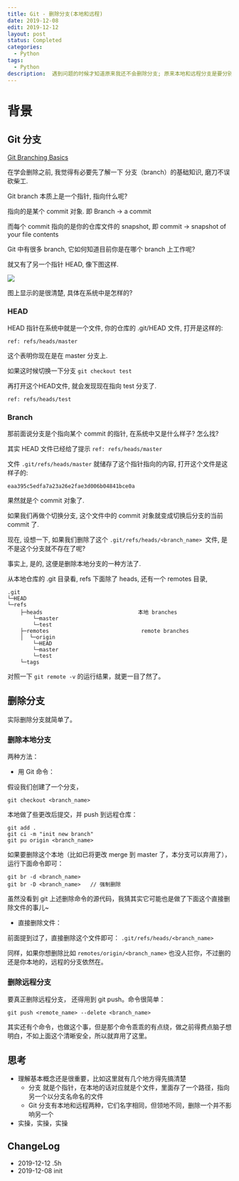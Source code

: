 ```yaml
---
title: Git - 删除分支(本地和远程)
date: 2019-12-08
edit: 2019-12-12
layout: post
status: Completed
categories:
  - Python
tags:
  - Python
description:  遇到问题的时候才知道原来我还不会删除分支; 原来本地和远程分支是要分别删除的.
---
```


# 背景

## Git 分支

[Git Branching Basics](https://git-scm.com/book/en/v2/Git-Branching-Branches-in-a-Nutshell#ch03-git-branching)

在学会删除之前, 我觉得有必要先了解一下 分支（branch）的基础知识, 磨刀不误砍柴工.

Git branch 本质上是一个指针, 指向什么呢? 

指向的是某个 commit 对象. 即 Branch -> a commit

而每个 commit 指向的是你的仓库文件的 snapshot, 即 commit -> snapshot of your file contents

Git 中有很多 branch, 它如何知道目前你是在哪个 branch 上工作呢? 

就又有了另一个指针 HEAD, 像下图这样.

![](https://git-scm.com/book/en/v2/images/advance-testing.png)

图上显示的是很清楚, 具体在系统中是怎样的?

### HEAD

HEAD 指针在系统中就是一个文件, 你的仓库的 .git/HEAD 文件, 打开是这样的:

```
ref: refs/heads/master
```

这个表明你现在是在 master 分支上.

如果这时候切换一下分支 `git checkout test`

再打开这个HEAD文件, 就会发现现在指向 test 分支了.

```
ref: refs/heads/test
```

### Branch

那前面说分支是个指向某个 commit 的指针, 在系统中又是什么样子? 怎么找?

其实 HEAD 文件已经给了提示 ```ref: refs/heads/master```

文件 `.git/refs/heads/master` 就储存了这个指针指向的内容, 打开这个文件是这样子的:

```
eaa395c5edfa7a23a26e2fae3d006b04841bce0a
```

果然就是个 commit 对象了.

如果我们再做个切换分支, 这个文件中的 commit 对象就变成切换后分支的当前 commit 了.

现在, 设想一下, 如果我们删除了这个 `.git/refs/heads/<branch_name> `文件, 是不是这个分支就不存在了呢?

事实上, 是的, 这便是删除本地分支的一种方法了. 


从本地仓库的 .git 目录看, refs 下面除了 heads, 还有一个 remotes 目录, 

```
.git
└─HEAD
└─refs
    ├─heads                              本地 branches
        └─master
        └─test                           
    ├─remotes                             remote branches
    │  └─origin                         
        └─HEAD
        └─master
        └─test
    └─tags
```

对照一下 `git remote -v` 的运行结果，就更一目了然了。

## 删除分支
实际删除分支就简单了。

### 删除本地分支

两种方法：

- 用 Git 命令： 

假设我们创建了一个分支，
```
git checkout <branch_name>
```
本地做了些更改后提交，并 push 到远程仓库：

```
git add .
git ci -m "init new branch"
git pu origin <branch_name>
```

如果要删除这个本地（比如已将更改 merge 到 master 了，本分支可以弃用了），运行下面命令即可：

```
git br -d <branch_name>   
git br -D <branch_name>   // 强制删除
```

虽然没看到 git 上述删除命令的源代码，我猜其实它可能也是做了下面这个直接删除文件的事儿~

- 直接删除文件：

前面提到过了，直接删除这个文件即可： ```.git/refs/heads/<branch_name>```

同样，如果你想删除比如 `remotes/origin/<branch_name>` 也没人拦你，不过删的还是你本地的，远程的分支依然在。

### 删除远程分支

要真正删除远程分支， 还得用到 git push。命令很简单：

```
git push <remote_name> --delete <branch_name>
```

其实还有个命令，也做这个事，但是那个命令乖乖的有点绕，做之前得费点脑子想明白，不如上面这个清晰安全，所以就弃用了这里。

## 思考

- 理解基本概念还是很重要，比如这里就有几个地方得先搞清楚
  - 分支 就是个指针，在本地的话对应就是个文件，里面存了一个路径，指向另一个以分支名命名的文件
  - Git 分支有本地和远程两种，它们名字相同，但领地不同，删除一个并不影响另一个
- 实操，实操，实操

## ChangeLog
- 2019-12-12 .5h
- 2019-12-08 init